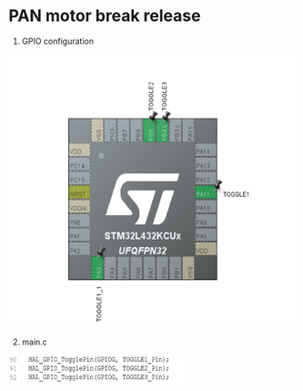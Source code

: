 # PAN motor break release


1. GPIO configuration

<img src = "fig/STM32_configuration.png" width="640" height="480"/>

2. main.c

<img src = "fig/main_c.png" width="320" height="50"/>
